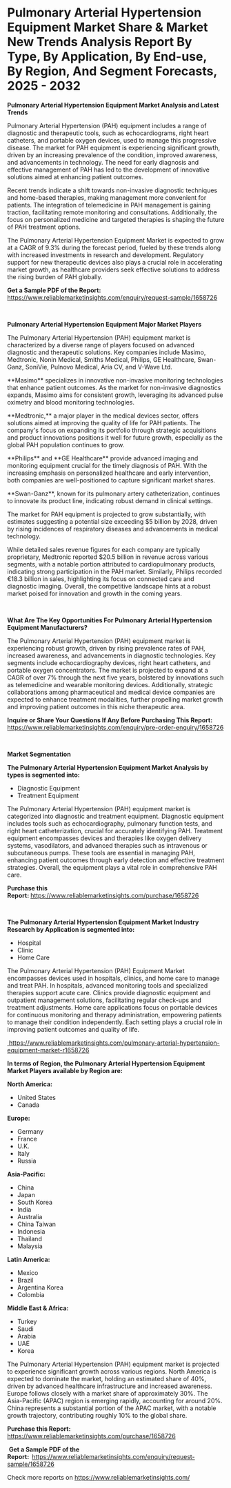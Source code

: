 <p><h1>Pulmonary Arterial Hypertension Equipment Market Share & Market New Trends Analysis Report By Type, By Application, By End-use, By Region, And Segment Forecasts, 2025 - 2032</h1></p><p><strong>Pulmonary Arterial Hypertension Equipment Market Analysis and Latest Trends</strong></p>
<p><p>Pulmonary Arterial Hypertension (PAH) equipment includes a range of diagnostic and therapeutic tools, such as echocardiograms, right heart catheters, and portable oxygen devices, used to manage this progressive disease. The market for PAH equipment is experiencing significant growth, driven by an increasing prevalence of the condition, improved awareness, and advancements in technology. The need for early diagnosis and effective management of PAH has led to the development of innovative solutions aimed at enhancing patient outcomes.</p><p>Recent trends indicate a shift towards non-invasive diagnostic techniques and home-based therapies, making management more convenient for patients. The integration of telemedicine in PAH management is gaining traction, facilitating remote monitoring and consultations. Additionally, the focus on personalized medicine and targeted therapies is shaping the future of PAH treatment options. </p><p>The Pulmonary Arterial Hypertension Equipment Market is expected to grow at a CAGR of 9.3% during the forecast period, fueled by these trends along with increased investments in research and development. Regulatory support for new therapeutic devices also plays a crucial role in accelerating market growth, as healthcare providers seek effective solutions to address the rising burden of PAH globally.</p></p>
<p><strong>Get a Sample PDF of the Report:&nbsp;</strong> <a href="https://www.reliablemarketinsights.com/enquiry/request-sample/1658726?utm_campaign=3008&utm_medium=2&utm_source=Github&utm_content=ia&utm_term=23032025&utm_id=pulmonary-arterial-hypertension-equipment">https://www.reliablemarketinsights.com/enquiry/request-sample/1658726</a></p>
<p>&nbsp;</p>
<p><strong>Pulmonary Arterial Hypertension Equipment Major Market Players</strong></p>
<p><p>The Pulmonary Arterial Hypertension (PAH) equipment market is characterized by a diverse range of players focused on advanced diagnostic and therapeutic solutions. Key companies include Masimo, Medtronic, Nonin Medical, Smiths Medical, Philips, GE Healthcare, Swan-Ganz, SoniVie, Pulnovo Medical, Aria CV, and V-Wave Ltd.</p><p>**Masimo** specializes in innovative non-invasive monitoring technologies that enhance patient outcomes. As the market for non-invasive diagnostics expands, Masimo aims for consistent growth, leveraging its advanced pulse oximetry and blood monitoring technologies.</p><p>**Medtronic,** a major player in the medical devices sector, offers solutions aimed at improving the quality of life for PAH patients. The company's focus on expanding its portfolio through strategic acquisitions and product innovations positions it well for future growth, especially as the global PAH population continues to grow.</p><p>**Philips** and **GE Healthcare** provide advanced imaging and monitoring equipment crucial for the timely diagnosis of PAH. With the increasing emphasis on personalized healthcare and early intervention, both companies are well-positioned to capture significant market shares. </p><p>**Swan-Ganz**, known for its pulmonary artery catheterization, continues to innovate its product line, indicating robust demand in clinical settings. </p><p>The market for PAH equipment is projected to grow substantially, with estimates suggesting a potential size exceeding $5 billion by 2028, driven by rising incidences of respiratory diseases and advancements in medical technology.</p><p>While detailed sales revenue figures for each company are typically proprietary, Medtronic reported $20.5 billion in revenue across various segments, with a notable portion attributed to cardiopulmonary products, indicating strong participation in the PAH market. Similarly, Philips recorded €18.3 billion in sales, highlighting its focus on connected care and diagnostic imaging. Overall, the competitive landscape hints at a robust market poised for innovation and growth in the coming years.</p></p>
<p>&nbsp;</p>
<p><strong>What Are The Key Opportunities For Pulmonary Arterial Hypertension Equipment Manufacturers?</strong></p>
<p><p>The Pulmonary Arterial Hypertension (PAH) equipment market is experiencing robust growth, driven by rising prevalence rates of PAH, increased awareness, and advancements in diagnostic technologies. Key segments include echocardiography devices, right heart catheters, and portable oxygen concentrators. The market is projected to expand at a CAGR of over 7% through the next five years, bolstered by innovations such as telemedicine and wearable monitoring devices. Additionally, strategic collaborations among pharmaceutical and medical device companies are expected to enhance treatment modalities, further propelling market growth and improving patient outcomes in this niche therapeutic area.</p></p>
<p><strong>Inquire or Share Your Questions If Any Before Purchasing This Report:</strong> <a href="https://www.reliablemarketinsights.com/enquiry/pre-order-enquiry/1658726?utm_campaign=3008&utm_medium=2&utm_source=Github&utm_content=ia&utm_term=23032025&utm_id=pulmonary-arterial-hypertension-equipment">https://www.reliablemarketinsights.com/enquiry/pre-order-enquiry/1658726</a></p>
<p>&nbsp;</p>
<p><strong>Market Segmentation</strong></p>
<p><strong>The Pulmonary Arterial Hypertension Equipment Market Analysis by types is segmented into:</strong></p>
<p><ul><li>Diagnostic Equipment</li><li>Treatment Equipment</li></ul></p>
<p><p>The Pulmonary Arterial Hypertension (PAH) equipment market is categorized into diagnostic and treatment equipment. Diagnostic equipment includes tools such as echocardiography, pulmonary function tests, and right heart catheterization, crucial for accurately identifying PAH. Treatment equipment encompasses devices and therapies like oxygen delivery systems, vasodilators, and advanced therapies such as intravenous or subcutaneous pumps. These tools are essential in managing PAH, enhancing patient outcomes through early detection and effective treatment strategies. Overall, the equipment plays a vital role in comprehensive PAH care.</p></p>
<p><strong>Purchase this Report:&nbsp;</strong><a href="https://www.reliablemarketinsights.com/purchase/1658726?utm_campaign=3008&utm_medium=2&utm_source=Github&utm_content=ia&utm_term=23032025&utm_id=pulmonary-arterial-hypertension-equipment">https://www.reliablemarketinsights.com/purchase/1658726</a></p>
<p>&nbsp;</p>
<p><strong>The Pulmonary Arterial Hypertension Equipment Market Industry Research by Application is segmented into:</strong></p>
<p><ul><li>Hospital</li><li>Clinic</li><li>Home Care</li></ul></p>
<p><p>The Pulmonary Arterial Hypertension (PAH) Equipment Market encompasses devices used in hospitals, clinics, and home care to manage and treat PAH. In hospitals, advanced monitoring tools and specialized therapies support acute care. Clinics provide diagnostic equipment and outpatient management solutions, facilitating regular check-ups and treatment adjustments. Home care applications focus on portable devices for continuous monitoring and therapy administration, empowering patients to manage their condition independently. Each setting plays a crucial role in improving patient outcomes and quality of life.</p></p>
<p><a href="https://www.reliablemarketinsights.com/pulmonary-arterial-hypertension-equipment-market-r1658726?utm_campaign=3008&utm_medium=2&utm_source=Github&utm_content=ia&utm_term=23032025&utm_id=pulmonary-arterial-hypertension-equipment">&nbsp;https://www.reliablemarketinsights.com/pulmonary-arterial-hypertension-equipment-market-r1658726</a></p>
<p><strong>In terms of Region, the Pulmonary Arterial Hypertension Equipment Market Players available by Region are:</strong></p>
<p>
    <p> <strong> North America: </strong>
        <ul>
            <li>United States</li>
            <li>Canada</li>
        </ul>
        </p> 
    <p> <strong> Europe: </strong>
        <ul>
            <li>Germany</li>
            <li>France</li>
            <li>U.K.</li>
            <li>Italy</li>
            <li>Russia</li>
        </ul>
        </p> 
    <p> <strong> Asia-Pacific: </strong>
        <ul>
            <li>China</li>
            <li>Japan</li>
            <li>South Korea</li>
            <li>India</li>
            <li>Australia</li>
            <li>China Taiwan</li>
            <li>Indonesia</li>
            <li>Thailand</li>
            <li>Malaysia</li>
        </ul>
        </p> 
    <p> <strong> Latin America: </strong>
        <ul>
            <li>Mexico</li>
            <li>Brazil</li>
            <li>Argentina Korea</li>
            <li>Colombia</li>
        </ul>
        </p> 
    <p> <strong> Middle East & Africa: </strong>
        <ul>
            <li>Turkey</li>
            <li>Saudi</li>
            <li>Arabia</li>
            <li>UAE</li>
            <li>Korea</li>
        </ul>
    </p>
    </p>
<p><p>The Pulmonary Arterial Hypertension (PAH) equipment market is projected to experience significant growth across various regions. North America is expected to dominate the market, holding an estimated share of 40%, driven by advanced healthcare infrastructure and increased awareness. Europe follows closely with a market share of approximately 30%. The Asia-Pacific (APAC) region is emerging rapidly, accounting for around 20%. China represents a substantial portion of the APAC market, with a notable growth trajectory, contributing roughly 10% to the global share.</p></p>
<p><strong>Purchase this Report: </strong><a href="https://www.reliablemarketinsights.com/purchase/1658726?utm_campaign=3008&utm_medium=2&utm_source=Github&utm_content=ia&utm_term=23032025&utm_id=pulmonary-arterial-hypertension-equipment">https://www.reliablemarketinsights.com/purchase/1658726</a></p>
<p>&nbsp;<strong>Get a Sample PDF of the Report:&nbsp;&nbsp;</strong><a href="https://www.reliablemarketinsights.com/enquiry/request-sample/1658726?utm_campaign=3008&utm_medium=2&utm_source=Github&utm_content=ia&utm_term=23032025&utm_id=pulmonary-arterial-hypertension-equipment">https://www.reliablemarketinsights.com/enquiry/request-sample/1658726</a></p>
<p><strong></strong></p>
<p>Check more reports on <a href="https://www.reliablemarketinsights.com/?utm_campaign=3008&utm_medium=2&utm_source=Github&utm_content=ia&utm_term=23032025&utm_id=pulmonary-arterial-hypertension-equipment">https://www.reliablemarketinsights.com/</a></p>